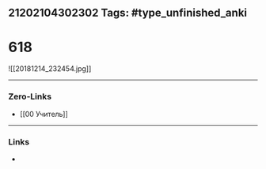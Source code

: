 21202104302302
Tags: #type_unfinished_anki 
---
# 618

![[20181214_232454.jpg]]

---
### Zero-Links
- [[00 Учитель]]
---
### Links
-